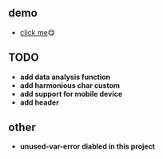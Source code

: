 ## demo
- [click me](https://vue-refactor.d8eikbkhe8l6k.amplifyapp.com/)😋

## TODO
- **add data analysis function**
- **add harmonious char custom**
- **add support for mobile device**
- **add header**

## other
- **unused-var-error diabled in this project**